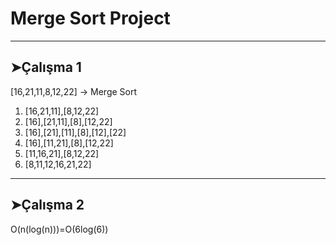 <h1>Merge Sort Project</h1>
<p></p>
<hr>
<h2>&#10148;Çalışma 1</h2>
<p>[16,21,11,8,12,22] -> Merge Sort</p>
<ol>
<li>[16,21,11],[8,12,22]</li>
<li>[16],[21,11],[8],[12,22]</li>
<li>[16],[21],[11],[8],[12],[22]</li>
<li>[16],[11,21],[8],[12,22]</li>
<li>[11,16,21],[8,12,22]</li>
<li>[8,11,12,16,21,22]</li>
</ol>
<hr>
<h2>&#10148;Çalışma 2</h2>
<p> O(n(log(n)))=O(6log(6))
